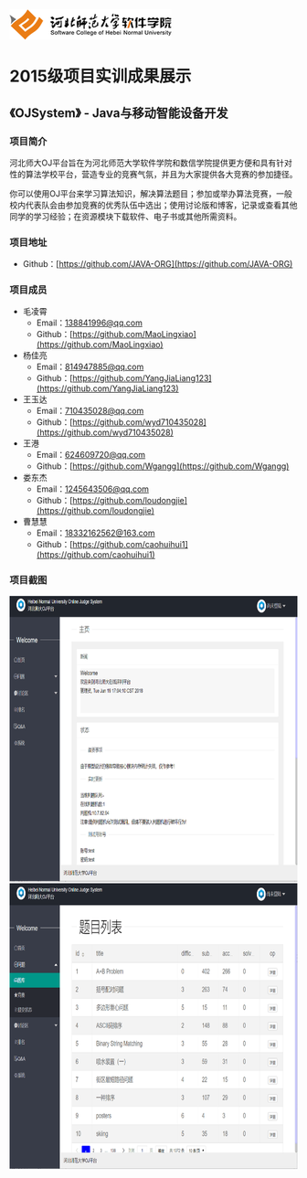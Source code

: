 <img src="../../../image/logo.png"/>

# 2015级项目实训成果展示 

## 《OJSystem》 - Java与移动智能设备开发

### 项目简介

河北师大OJ平台旨在为河北师范大学软件学院和数信学院提供更方便和具有针对性的算法学校平台，营造专业的竞赛气氛，并且为大家提供各大竞赛的参加捷径。

你可以使用OJ平台来学习算法知识，解决算法题目；参加或举办算法竞赛，一般校内代表队会由参加竞赛的优秀队伍中选出；使用讨论版和博客，记录或查看其他同学的学习经验；在资源模块下载软件、电子书或其他所需资料。

### 项目地址
- Github：[https://github.com/JAVA-ORG](https://github.com/JAVA-ORG)

### 项目成员

- 毛凌霄
	- Email：[138841996@qq.com](mailto:138841996@qq.com) 
	- Github：[https://github.com/MaoLingxiao](https://github.com/MaoLingxiao)
- 杨佳亮
	- Email：[814947885@qq.com](mailto:814947885@qq.com)
	- Github：[https://github.com/YangJiaLiang123](https://github.com/YangJiaLiang123)
- 王玉达
	- Email：[710435028@qq.com](mailto:710435028@qq.com)
	- Github：[https://github.com/wyd710435028](https://github.com/wyd710435028)
- 王港
	- Email：[624609720@qq.com](mailto:624609720@qq.com)
	- Github：[https://github.com/Wgangg](https://github.com/Wgangg)
- 娄东杰
	- Email：[1245643506@qq.com](mailto:1245643506@qq.com)
	- Github：[https://github.com/loudongjie](https://github.com/loudongjie)
- 曹慧慧
	- Email：[18332162562@163.com](mailto:18332162562@163.com)
	- Github：[https://github.com/caohuihui1](https://github.com/caohuihui1)

### 项目截图

<img src="./image/1.png" width=750 height=500 />
<img src="./image/2.png" width=750 height=500 />

